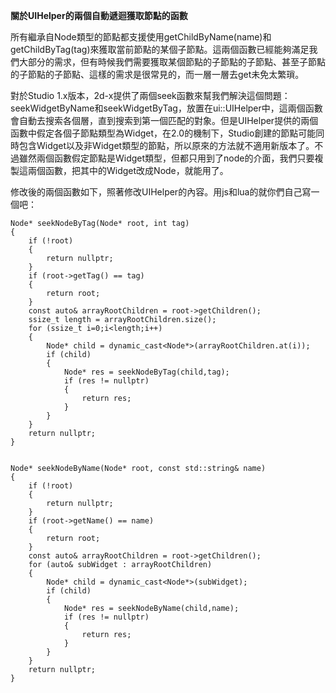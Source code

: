 **關於UIHelper的兩個自動遞迴獲取節點的函數**
 
所有繼承自Node類型的節點都支援使用getChildByName(name)和getChildByTag(tag)來獲取當前節點的某個子節點。這兩個函數已經能夠滿足我們大部分的需求，但有時候我們需要獲取某個節點的子節點的子節點、甚至子節點的子節點的子節點、這樣的需求是很常見的，而一層一層去get未免太繁瑣。 

對於Studio 1.x版本，2d-x提供了兩個seek函數來幫我們解決這個問題：seekWidgetByName和seekWidgetByTag，放置在ui::UIHelper中，這兩個函數會自動去搜索各個層，直到搜索到第一個匹配的對象。但是UIHelper提供的兩個函數中假定各個子節點類型為Widget，在2.0的機制下，Studio創建的節點可能同時包含Widget以及非Widget類型的節點，所以原來的方法就不適用新版本了。不過雖然兩個函數假定節點是Widget類型，但都只用到了node的介面，我們只要複製這兩個函數，把其中的Widget改成Node，就能用了。 

修改後的兩個函數如下，照著修改UIHelper的內容。用js和lua的就你們自己寫一個吧：

    Node* seekNodeByTag(Node* root, int tag)
    { 
        if (!root) 
        { 
            return nullptr; 
        } 
        if (root->getTag() == tag) 
        { 
            return root; 
        } 
        const auto& arrayRootChildren = root->getChildren(); 
        ssize_t length = arrayRootChildren.size(); 
        for (ssize_t i=0;i<length;i++) 
        { 
            Node* child = dynamic_cast<Node*>(arrayRootChildren.at(i)); 
            if (child) 
            { 
                Node* res = seekNodeByTag(child,tag); 
                if (res != nullptr) 
                { 
                    return res; 
                } 
            } 
        } 
        return nullptr; 
    } 
     
     
    Node* seekNodeByName(Node* root, const std::string& name) 
    { 
        if (!root) 
        { 
            return nullptr; 
        } 
        if (root->getName() == name) 
        { 
            return root; 
        } 
        const auto& arrayRootChildren = root->getChildren(); 
        for (auto& subWidget : arrayRootChildren) 
        { 
            Node* child = dynamic_cast<Node*>(subWidget); 
            if (child) 
            { 
                Node* res = seekNodeByName(child,name); 
                if (res != nullptr) 
                { 
                    return res; 
                } 
            } 
        } 
        return nullptr; 
    } 
     
